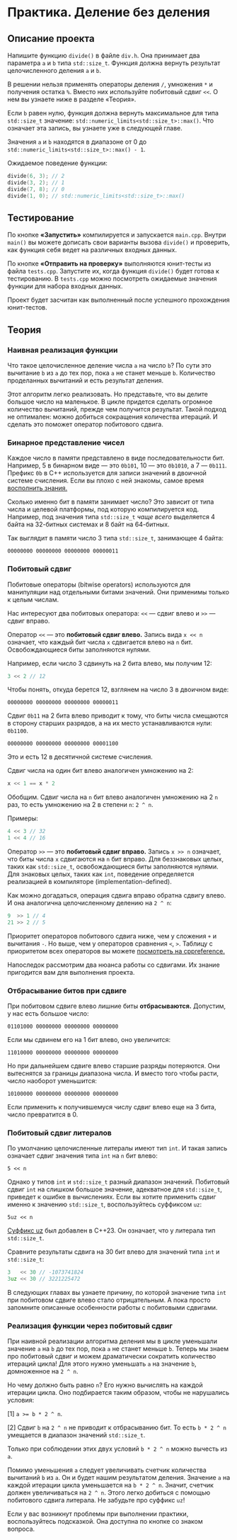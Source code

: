 # Практика. Деление без деления

## Описание проекта

Напишите функцию `divide()` в файле `div.h`. Она принимает два параметра `a` и `b` типа `std::size_t`. Функция должна вернуть результат целочисленного деления `a` и `b`.

В решении нельзя применять операторы деления `/`, умножения `*` и получения остатка `%`. Вместо них используйте побитовый сдвиг `<<`. О нем вы узнаете ниже в разделе «Теория».

Если `b` равен нулю, функция должна вернуть максимальное для типа `std::size_t` значение: `std::numeric_limits<std::size_t>::max()`. Что означает эта запись, вы узнаете уже в следующей главе.

Значения `a` и `b` находятся в диапазоне от 0 до `std::numeric_limits<std::size_t>::max() - 1`.

Ожидаемое поведение функции:

```c++
divide(6, 3); // 2
divide(3, 2); // 1
divide(7, 8); // 0
divide(1, 0); // std::numeric_limits<std::size_t>::max()
```

## Тестирование

По кнопке **«Запустить»** компилируется и запускается `main.cpp`. Внутри `main()` вы можете дописать свои варианты вызова `divide()` и проверить, как функция себя ведет на различных входных данных.

По кнопке **«Отправить на проверку»** выполняются юнит-тесты из файла `tests.cpp`. Запустите их, когда функция `divide()` будет готова к тестированию. В `tests.cpp` можно посмотреть ожидаемые значения функции для набора входных данных.

Проект будет засчитан как выполненный после успешного прохождения юнит-тестов.

## Теория

### Наивная реализация функции

Что такое целочисленное деление числа `a` на число `b`? По сути это вычитание `b` из `a` до тех пор, пока `a` не станет меньше `b`. Количество проделанных вычитаний и есть результат деления.

Этот алгоритм легко реализовать. Но представьте, что вы делите большое число на маленькое. В цикле придется сделать огромное количество вычитаний, прежде чем получится результат. Такой подход не оптимален: можно добиться сокращения количества итераций. И сделать это поможет оператор побитового сдвига.

### Бинарное представление чисел

Каждое число в памяти представлено в виде последовательности бит. Например, 5 в бинарном виде — это `0b101`, 10 — это `0b1010`, а 7 — `0b111`. Префикс `0b` в C++ используется для записи значений в двоичной системе счисления. Если вы плохо с ней знакомы, самое время [восполнить знания.]( https://ru.wikipedia.org/wiki/%D0%94%D0%B2%D0%BE%D0%B8%D1%87%D0%BD%D0%B0%D1%8F_%D1%81%D0%B8%D1%81%D1%82%D0%B5%D0%BC%D0%B0_%D1%81%D1%87%D0%B8%D1%81%D0%BB%D0%B5%D0%BD%D0%B8%D1%8F)

Сколько именно бит в памяти занимает число? Это зависит от типа числа и целевой платформы, под которую компилируется код. Например, под значения типа `std::size_t` _чаще всего_ выделяется 4 байта на 32-битных системах и 8 байт на 64-битных.

Так выглядит в памяти число 3 типа `std::size_t`, занимающее 4 байта:

```
00000000 00000000 00000000 00000011
```

### Побитовый сдвиг

Побитовые операторы (bitwise operators) используются для манипуляции над отдельными битами значений. Они применимы только к целым числам.

Нас интересуют два побитовых оператора: `<<` — сдвиг влево и `>>` — сдвиг вправо.

Оператор `<<` — это **побитовый сдвиг влево.** Запись вида `x << n` означает, что каждый бит числа `x` сдвигается влево на `n` бит. Освобождающиеся биты заполняются нулями.

Например, если число 3 сдвинуть на 2 бита влево, мы получим 12:

```c++
3 << 2 // 12
```

Чтобы понять, откуда берется 12, взглянем на число 3 в двоичном виде:

```
00000000 00000000 00000000 00000011
```

Сдвиг `0b11` на 2 бита влево приводит к тому, что биты числа смещаются в сторону старших разрядов, а на их место устанавливаются нули: `0b1100`.

```
00000000 00000000 00000000 00001100
```

Это и есть 12 в десятичной системе счисления.

Сдвиг числа на один бит влево аналогичен умножению на 2:

```c++
x << 1 == x * 2
```

Обобщим. Сдвиг числа на `n` бит влево аналогичен умножению на 2 `n` раз, то есть умножению на 2 в степени `n`: `2 ^ n`.

Примеры:

```c++
4 << 3 // 32
1 << 4 // 16
```

Оператор `>>` — это **побитовый сдвиг вправо.** Запись `x >> n` означает, что биты числа `x` сдвигаются на `n` бит вправо. Для беззнаковых целых, таких как `std::size_t`, освобождающиеся биты заполняются нулями. Для знаковых целых, таких как `int`, поведение определяется реализацией в компиляторе (implementation-defined).

Как можно догадаться, операция сдвига вправо обратна сдвигу влево. И она аналогична целочисленному делению на `2 ^ n`:

```c++
9  >> 1 // 4
21 >> 2 // 5
```

Приоритет операторов побитового сдвига ниже, чем у сложения `+` и вычитания `-`. Но выше, чем у операторов сравнения `<`, `>`. Таблицу с приоритетом всех операторов вы можете [посмотреть на cppreference.](https://en.cppreference.com/w/cpp/language/operator_precedence)

Напоследок рассмотрим два нюанса работы со сдвигами. Их знание пригодится вам для выполнения проекта.

### Отбрасывание битов при сдвиге

При побитовом сдвиге влево лишние биты **отбрасываются.** Допустим, у нас есть большое число:

```
01101000 00000000 00000000 00000000
```

Если мы сдвинем его на 1 бит влево, оно увеличится:

```
11010000 00000000 00000000 00000000
```

Но при дальнейшем сдвиге влево старшие разряды потеряются. Они вытеснятся за границы диапазона числа. И вместо того чтобы расти, число наоборот уменьшится:

```
10100000 00000000 00000000 00000000
```

Если применить к получившемуся числу сдвиг влево еще на 3 бита, число превратится в 0.

### Побитовый сдвиг литералов

По умолчанию целочисленные литералы имеют тип `int`. И такая запись означает сдвиг значения типа `int` на `n` бит влево:

```
5 << n
```

Однако у типов `int` и `std::size_t` разный диапазон значений. Побитовый сдвиг `int` на слишком большое значение, адекватное для `std::size_t`, приведет к ошибке в вычислениях. Если вы хотите применить сдвиг именно к значению `std::size_t`, воспользуйтесь суффиксом `uz`:

```
5uz << n
```

[Суффикс uz](https://en.cppreference.com/w/cpp/language/integer_literal) был добавлен в C++23. Он означает, что у литерала тип `std::size_t`.

Сравните результаты сдвига на 30 бит влево для значений типа `int` и `std::size_t`:

```c++
3   << 30 // -1073741824
3uz << 30 // 3221225472
```

В следующих главах вы узнаете причину, по которой значение типа `int` при побитовом сдвиге влево стало отрицательным. А пока просто запомните описанные особенности работы с побитовыми сдвигами.

### Реализация функции через побитовый сдвиг

При наивной реализации алгоритма деления мы в цикле уменьшали значение `a` на `b` до тех пор, пока `a` не станет меньше `b`. Теперь мы знаем про побитовый сдвиг и можем драматически сократить количество итераций цикла! Для этого нужно уменьшать `a` на значение `b`, домноженное на `2 ^ n`.

Но чему должно быть равно `n`? Его нужно вычислять на каждой итерации цикла. Оно подбирается таким образом, чтобы не нарушались условия:

[1] `a >= b * 2 ^ n`.

[2] Сдвиг `b` на `2 ^ n` не приводит к отбрасыванию бит. То есть `b * 2 ^ n` умещается в диапазон значений `std::size_t`.

Только при соблюдении этих двух условий `b * 2 ^ n` можно вычесть из `a`.

Помимо уменьшения `a` следует увеличивать счетчик количества вычитаний `b` из `a`. Он и будет нашим результатом деления. Значение `a` на каждой итерации цикла уменьшается на `b * 2 ^ n`. Значит, счетчик должен увеличиваться на `2 ^ n`. Этого легко добиться с помощью побитового сдвига литерала. Не забудьте про суффикс `uz`!

Если у вас возникнут проблемы при выполнении практики, воспользуйтесь подсказкой. Она доступна по кнопке со знаком вопроса.
